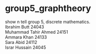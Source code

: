# group5_graphtheory
show n tell group 5, discrete mathematics.<br>
Ibrahim Butt 24043 <br> Muhammad Tahir Ahmed 24151 <br> Ammara Khan 24133 <br> Sara Abid 24112 <br> Israr Hussain 24045 <br>